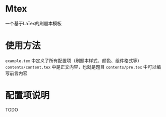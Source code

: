 # Mtex
一个基于LaTex的刷题本模板

# 使用方法
`example.tex` 中定义了所有配置项（刷题本样式、颜色、组件格式等）
`contents/content.tex` 中是正文内容，也就是题目
`contents/pre.tex` 中可以编写前言内容

# 配置项说明
TODO